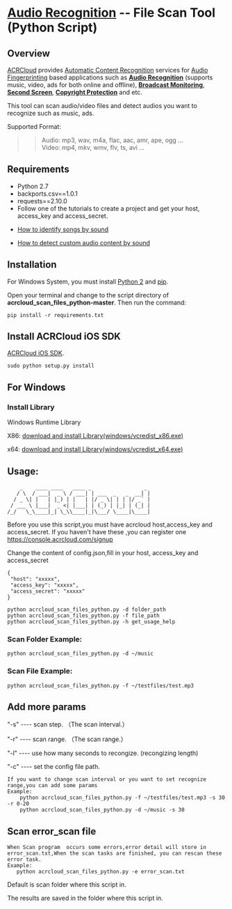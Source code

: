# [Audio Recognition](https://www.acrcloud.com/music-recognition) -- File Scan Tool (Python Script)

## Overview
  [ACRCloud](https://www.acrcloud.com/) provides [Automatic Content Recognition](https://www.acrcloud.com/docs/introduction/automatic-content-recognition/) services for [Audio Fingerprinting](https://www.acrcloud.com/docs/introduction/audio-fingerprinting/) based applications such as **[Audio Recognition](https://www.acrcloud.com/music-recognition)** (supports music, video, ads for both online and offline), **[Broadcast Monitoring](https://www.acrcloud.com/broadcast-monitoring)**, **[Second Screen](https://www.acrcloud.com/second-screen-synchronization)**, **[Copyright Protection](https://www.acrcloud.com/copyright-protection-de-duplication)** and etc.<br>
  
  This tool can scan audio/video files and detect audios you want to recognize such as music, ads.

  Supported Format:
  
>>Audio: mp3, wav, m4a, flac, aac, amr, ape, ogg ...<br>
>>Video: mp4, mkv, wmv, flv, ts, avi ...

## Requirements

- Python 2.7
- backports.csv==1.0.1
- requests==2.10.0
- Follow one of the tutorials to create a project and get your host, access_key and access_secret.

 * [How to identify songs by sound](https://www.acrcloud.com/docs/tutorials/identify-music-by-sound/)
 
 * [How to detect custom audio content by sound](https://www.acrcloud.com/docs/tutorials/identify-audio-custom-content/)
 

## Installation 
 
 For Windows System, you must install [Python 2](https://www.python.org/downloads/windows/) and [pip](https://pip.pypa.io/en/stable/installing/).
 
 Open your terminal and change to the script directory of <strong>acrcloud_scan_files_python-master</strong>. Then run the command: 
 
 ```
pip install -r requirements.txt
 ```
## Install ACRCloud iOS SDK 
 
 [ACRCloud iOS SDK](https://github.com/acrcloud/acrcloud_sdk_python).
 
 ```
 sudo python setup.py install
 ```

## For Windows

### Install Library
 Windows Runtime Library
 
 X86: [download and install Library(windows/vcredist_x86.exe)](https://www.microsoft.com/en-us/download/details.aspx?id=5555)
 
 x64: [download and install Library(windows/vcredist_x64.exe)](https://www.microsoft.com/en-us/download/details.aspx?id=14632)

 
## Usage: 

        _    ____ ____   ____ _                 _
       / \  / ___|  _ \ / ___| | ___  _   _  __| |
      / _ \| |   | |_) | |   | |/ _ \| | | |/ _` |
     / ___ \ |___|  _ <| |___| | (_) | |_| | (_| |
    /_/   \_\____|_| \_\\____|_|\___/ \____|\____|
 
 Before you use this script,you must have acrcloud host,access_key and access_secret.
 If you haven't have these ,you can register one https://console.acrcloud.com/signup
 
 Change the content of config.json,fill in your host, access_key and access_secret
 ```
{
  "host": "xxxxx",
  "access_key": "xxxxx",
  "access_secret": "xxxxx"
}
 ```
 
 ```
 python acrcloud_scan_files_python.py -d folder_path
 python acrcloud_scan_files_python.py -f file_path
 python acrcloud_scan_files_python.py -h get_usage_help
 ```

### Scan Folder Example:
 ```
 python acrcloud_scan_files_python.py -d ~/music
 ```
### Scan File Example: 
 ```
 python acrcloud_scan_files_python.py -f ~/testfiles/test.mp3
 ```
 
## Add more params
"-s" ---- scan step. （The scan interval.）

"-r" ---- scan range. （The scan range.）

"-l" ---- use how many seconds to recongize.  (recongizing length)

"-c" ---- set the config file path.
 ```
 If you want to change scan interval or you want to set recognize range,you can add some params
 Example:
     python acrcloud_scan_files_python.py -f ~/testfiles/test.mp3 -s 30 -r 0-20
     python acrcloud_scan_files_python.py -d ~/music -s 30
 ```
## Scan error_scan file

 ```
 When Scan program  occurs some errors,error detail will store in error_scan.txt,When the scan tasks are finished, you can rescan these error task.
 Example: 
    python acrcloud_scan_files_python.py -e error_scan.txt
 ```

Default is scan folder where this script in.

The results are saved in the folder where this script in.

